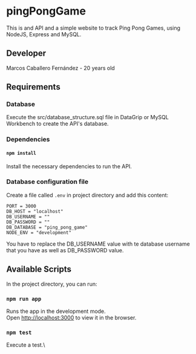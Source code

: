 # pingPongGame
 
This is and API and a simple website to track Ping Pong Games, using NodeJS, Express and MySQL.

## Developer

Marcos Caballero Fernández - 20 years old

## Requirements

### Database
Execute the src/database_structure.sql file in DataGrip or MySQL Workbench to create the API's database.

### Dependencies
#### `npm install`
Install the necessary dependencies to run the API.

### Database configuration file

Create a file called `.env` in project directory and add this content:
```text
PORT = 3000
DB_HOST = "localhost"
DB_USERNAME = ""
DB_PASSWORD = ""
DB_DATABASE = "ping_pong_game"
NODE_ENV = "development"
```
You have to replace the DB_USERNAME value with te database username that you have as well as DB_PASSWORD value.

## Available Scripts
In the project directory, you can run:

### `npm run app`

Runs the app in the development mode.\
Open [http://localhost:3000](http://localhost:3000) to view it in the browser.

### `npm test`

Execute a test.\